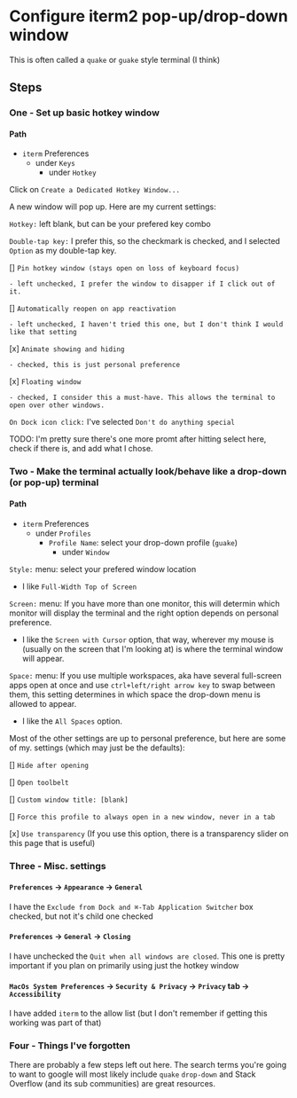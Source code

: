# Configure iterm2 pop-up/drop-down window

This is often called a `quake` or `guake` style terminal (I think)

## Steps

### One - Set up basic hotkey window

#### Path
  - `iterm` Preferences
    - under `Keys`
        - under `Hotkey`

Click on `Create a Dedicated Hotkey Window...`

A new window will pop up. Here are my current settings:

`Hotkey:` left blank, but can be your prefered key combo

`Double-tap key:` I prefer this, so the checkmark is checked, and I selected `Option` as my double-tap key.

  [] `Pin hotkey window (stays open on loss of keyboard focus)`

    - left unchecked, I prefer the window to disapper if I click out of it.

  [] `Automatically reopen on app reactivation`

    - left unchecked, I haven't tried this one, but I don't think I would like that setting

  [x] `Animate showing and hiding`

    - checked, this is just personal preference

  [x] `Floating window`

    - checked, I consider this a must-have. This allows the terminal to open over other windows.

  `On Dock icon click:` I've selected `Don't do anything special`


TODO: I'm pretty sure there's one more promt after hitting select here, check if there is, and add what I chose.

### Two - Make the terminal actually look/behave like a drop-down (or pop-up) terminal

#### Path
  - `iterm` Preferences
    - under `Profiles`
      - `Profile Name`: select your drop-down profile (`guake`)
        - under `Window`

`Style:` menu: select your prefered window location

  - I like `Full-Width Top of Screen`

`Screen:` menu: If you have more than one monitor, this will determin which monitor will display the terminal and the right option depends on personal preference.

  - I like the `Screen with Cursor` option, that way, wherever my mouse is (usually on the screen that I'm looking at) is where the terminal window will appear.

`Space:` menu: If you use multiple workspaces, aka have several full-screen apps open at once and use `ctrl+left/right arrow key` to swap between them, this setting determines in which space the drop-down menu is allowed to appear.

  - I like the `All Spaces` option.

Most of the other settings are up to personal preference, but here are some of my. settings (which may just be the defaults):

[] `Hide after opening`

[] `Open toolbelt`

[] `Custom window title: [blank]`

[] `Force this profile to always open in a new window, never in a tab`

[x] `Use transparency` (If you use this option, there is a transparency slider on this page that is useful)

### Three - Misc. settings

#### `Preferences` -> `Appearance` -> `General`

I have the `Exclude from Dock and ⌘-Tab Application Switcher` box checked, but not it's child one checked

#### `Preferences` -> `General` -> `Closing`

I have unchecked the `Quit when all windows are closed`. This one is pretty important if you plan on primarily using just the hotkey window

#### `MacOs System Preferences` -> `Security & Privacy` -> `Privacy` tab -> `Accessibility`

I have added `iterm` to the allow list (but I don't remember if getting this working was part of that)

### Four - Things I've forgotten

There are probably a few steps left out here. The search terms you're going to want to google will most likely include `quake` `drop-down` and Stack Overflow (and its sub communities) are great resources.

